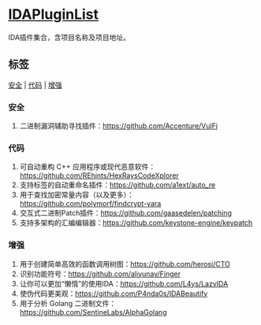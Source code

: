 # **[IDAPluginList](https://github.com/HACK-THE-WORLD/IDAPluginList)**

IDA插件集合，含项目名称及项目地址。

## 标签

[安全](#安全) \| [代码](#代码) \| [增强](#增强)

### 安全

1. 二进制漏洞辅助寻找插件：https://github.com/Accenture/VulFi

### 代码

1. 可自动重构 C++ 应用程序或现代恶意软件：https://github.com/REhints/HexRaysCodeXplorer
2. 支持标签的自动重命名插件：https://github.com/a1ext/auto_re
3. 用于查找加密常量内容（以及更多）：https://github.com/polymorf/findcrypt-yara
4. 交互式二进制Patch插件：https://github.com/gaasedelen/patching
5. 支持多架构的汇编编辑器：https://github.com/keystone-engine/keypatch

### 增强

1. 用于创建简单高效的函数调用树图：https://github.com/herosi/CTO
2. 识别功能符号：https://github.com/aliyunav/Finger
3. 让你可以更加“懒惰”的使用IDA：https://github.com/L4ys/LazyIDA
4. 使伪代码更美观：https://github.com/P4nda0s/IDABeautify
5. 用于分析 Golang 二进制文件：https://github.com/SentineLabs/AlphaGolang
